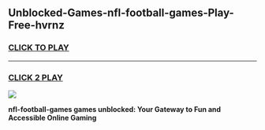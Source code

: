 
## Unblocked-Games-nfl-football-games-Play-Free-hvrnz
<h3>
<a href="https://premium76.site?title=nfl-football-games&ref=10A">CLICK TO PLAY</a></h3>
<hr>

<h3>
<a href="https://premium76.site?title=nfl-football-games&ref=10A">CLICK 2 PLAY</a>
  
</h3>

<a href="https://premium76.site?title=nfl-football-games&ref=10A"><img src="https://clearcache.store/games.png"></a>


**nfl-football-games games unblocked: Your Gateway to Fun and Accessible Online Gaming**
